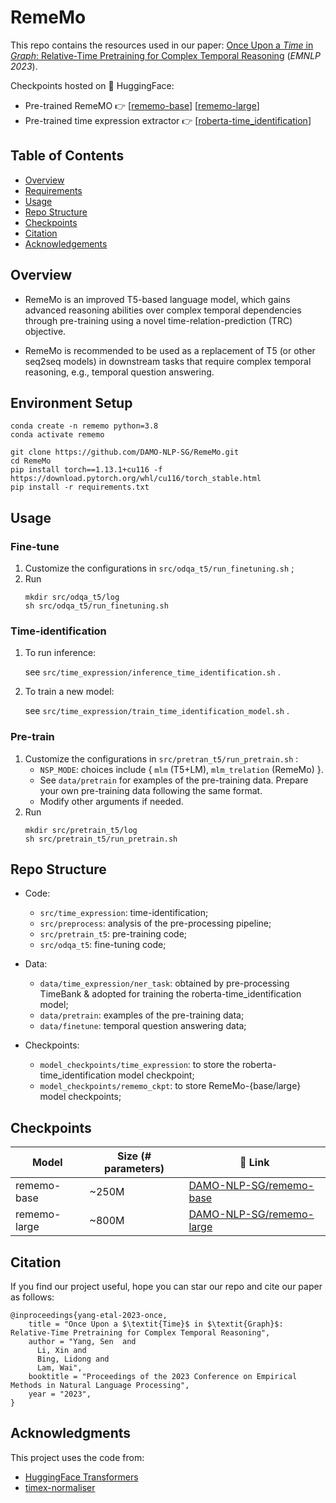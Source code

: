 # RemeMo

This repo contains the resources used in our paper: [Once Upon a *Time* in *Graph*: Relative-Time Pretraining for Complex Temporal Reasoning](https://arxiv.org/abs/2310.14709) (*EMNLP 2023*).

Checkpoints hosted on 🤗 HuggingFace: 
- Pre-trained RemeMO 👉 [[rememo-base](https://huggingface.co/DAMO-NLP-SG/rememo-base)] [[rememo-large](https://huggingface.co/DAMO-NLP-SG/rememo-large)]
- Pre-trained time expression extractor 👉 [[roberta-time_identification](https://huggingface.co/DAMO-NLP-SG/roberta-time_identification)]

## Table of Contents

- [Overview](https://github.com/DAMO-NLP-SG/RemeMo#overview)
- [Requirements](https://github.com/DAMO-NLP-SG/RemeMo#requirements)
- [Usage](https://github.com/DAMO-NLP-SG/RemeMo#usage)
- [Repo Structure](https://github.com/DAMO-NLP-SG/RemeMo#repo-structure)
- [Checkpoints](https://github.com/DAMO-NLP-SG/RemeMo#checkpoints)
- [Citation](https://github.com/DAMO-NLP-SG/RemeMo#citation)
- [Acknowledgements](https://github.com/DAMO-NLP-SG/RemeMo#acknowledgments)

## Overview

- RemeMo is an improved T5-based language model, which gains advanced reasoning abilities over complex temporal dependencies through pre-training using a novel time-relation-prediction (TRC) objective.

- RemeMo is recommended to be used as a replacement of T5 (or other seq2seq models) in downstream tasks that require complex temporal reasoning, e.g., temporal question answering.

## Environment Setup

```
conda create -n rememo python=3.8
conda activate rememo

git clone https://github.com/DAMO-NLP-SG/RemeMo.git
cd RemeMo
pip install torch==1.13.1+cu116 -f https://download.pytorch.org/whl/cu116/torch_stable.html
pip install -r requirements.txt
```

## Usage

### Fine-tune

1. Customize the configurations in `src/odqa_t5/run_finetuning.sh` ;
2. Run 
    ```
    mkdir src/odqa_t5/log
    sh src/odqa_t5/run_finetuning.sh
    ```

### Time-identification

1. To run inference:
    
    see `src/time_expression/inference_time_identification.sh` .
    
2. To train a new model:
    
    see `src/time_expression/train_time_identification_model.sh` .
    

### Pre-train

1. Customize  the configurations in `src/pretran_t5/run_pretrain.sh` :
    - `NSP_MODE`: choices include { `mlm` (T5+LM), `mlm_trelation` (RemeMo) }.
    - See `data/pretrain` for examples of the pre-training data. Prepare your own pre-training data following the same format.
    - Modify other arguments if needed.
2. Run
    ```
    mkdir src/pretrain_t5/log
    sh src/pretrain_t5/run_pretrain.sh
    ```

## Repo Structure

- Code:
    - `src/time_expression`: time-identification;
    - `src/preprocess`: analysis of the pre-processing pipeline;
    - `src/pretrain_t5`: pre-training code;
    - `src/odqa_t5`: fine-tuning code;
- Data:
    - `data/time_expression/ner_task`: obtained by pre-processing TimeBank & adopted for training the roberta-time_identification model;
    - `data/pretrain`: examples of the pre-training data;
    - `data/finetune`: temporal question answering data;

- Checkpoints:
    - `model_checkpoints/time_expression`: to store the roberta-time_identification model checkpoint;
    - `model_checkpoints/rememo_ckpt`: to store RemeMo-{base/large} model checkpoints;

## Checkpoints

| Model | Size (# parameters) | 🤗 Link |
|----------|----------|----------|
| rememo-base| ~250M | [DAMO-NLP-SG/rememo-base](https://huggingface.co/DAMO-NLP-SG/rememo-base) |
| rememo-large| ~800M | [DAMO-NLP-SG/rememo-large](https://huggingface.co/DAMO-NLP-SG/rememo-large) |


## Citation
If you find our project useful, hope you can star our repo and cite our paper as follows:
```
@inproceedings{yang-etal-2023-once,
    title = "Once Upon a $\textit{Time}$ in $\textit{Graph}$: Relative-Time Pretraining for Complex Temporal Reasoning",
    author = "Yang, Sen  and
      Li, Xin and
      Bing, Lidong and
      Lam, Wai",
    booktitle = "Proceedings of the 2023 Conference on Empirical Methods in Natural Language Processing",
    year = "2023",
}
```

## Acknowledgments

This project uses the code from:
- [HuggingFace Transformers](https://github.com/huggingface/transformers/)
- [timex-normaliser](https://github.com/filannim/timex-normaliser)
